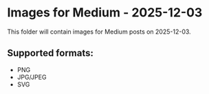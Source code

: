 # Images for Medium - 2025-12-03

This folder will contain images for Medium posts on 2025-12-03.

## Supported formats:
- PNG
- JPG/JPEG
- SVG
